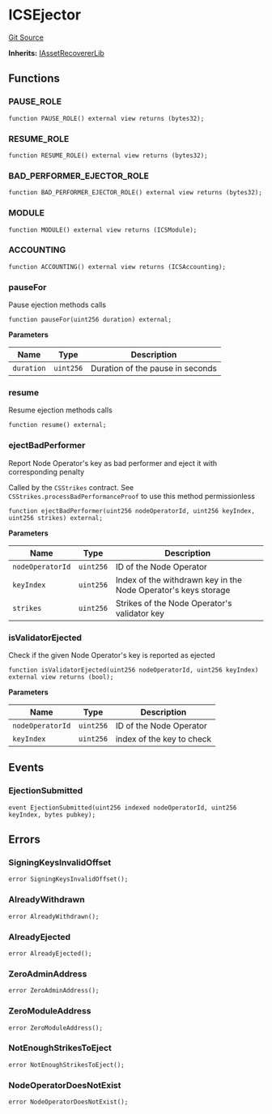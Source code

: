 # ICSEjector
[Git Source](https://github.com/lidofinance/community-staking-module/blob/a195b01bbb6171373c6b27ef341ec075aa98a44e/src/interfaces/ICSEjector.sol)

**Inherits:**
[IAssetRecovererLib](/src/lib/AssetRecovererLib.sol/interface.IAssetRecovererLib.md)


## Functions
### PAUSE_ROLE


```solidity
function PAUSE_ROLE() external view returns (bytes32);
```

### RESUME_ROLE


```solidity
function RESUME_ROLE() external view returns (bytes32);
```

### BAD_PERFORMER_EJECTOR_ROLE


```solidity
function BAD_PERFORMER_EJECTOR_ROLE() external view returns (bytes32);
```

### MODULE


```solidity
function MODULE() external view returns (ICSModule);
```

### ACCOUNTING


```solidity
function ACCOUNTING() external view returns (ICSAccounting);
```

### pauseFor

Pause ejection methods calls


```solidity
function pauseFor(uint256 duration) external;
```
**Parameters**

|Name|Type|Description|
|----|----|-----------|
|`duration`|`uint256`|Duration of the pause in seconds|


### resume

Resume ejection methods calls


```solidity
function resume() external;
```

### ejectBadPerformer

Report Node Operator's key as bad performer and eject it with corresponding penalty

Called by the `CSStrikes` contract.
See `CSStrikes.processBadPerformanceProof` to use this method permissionless


```solidity
function ejectBadPerformer(uint256 nodeOperatorId, uint256 keyIndex, uint256 strikes) external;
```
**Parameters**

|Name|Type|Description|
|----|----|-----------|
|`nodeOperatorId`|`uint256`|ID of the Node Operator|
|`keyIndex`|`uint256`|Index of the withdrawn key in the Node Operator's keys storage|
|`strikes`|`uint256`|Strikes of the Node Operator's validator key|


### isValidatorEjected

Check if the given Node Operator's key is reported as ejected


```solidity
function isValidatorEjected(uint256 nodeOperatorId, uint256 keyIndex) external view returns (bool);
```
**Parameters**

|Name|Type|Description|
|----|----|-----------|
|`nodeOperatorId`|`uint256`|ID of the Node Operator|
|`keyIndex`|`uint256`|index of the key to check|


## Events
### EjectionSubmitted

```solidity
event EjectionSubmitted(uint256 indexed nodeOperatorId, uint256 keyIndex, bytes pubkey);
```

## Errors
### SigningKeysInvalidOffset

```solidity
error SigningKeysInvalidOffset();
```

### AlreadyWithdrawn

```solidity
error AlreadyWithdrawn();
```

### AlreadyEjected

```solidity
error AlreadyEjected();
```

### ZeroAdminAddress

```solidity
error ZeroAdminAddress();
```

### ZeroModuleAddress

```solidity
error ZeroModuleAddress();
```

### NotEnoughStrikesToEject

```solidity
error NotEnoughStrikesToEject();
```

### NodeOperatorDoesNotExist

```solidity
error NodeOperatorDoesNotExist();
```

